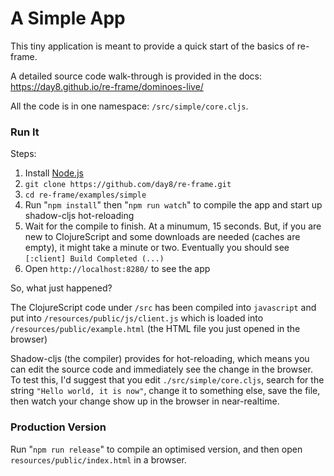 # A Simple App

This tiny application is meant to provide a quick start of the basics of re-frame.  

A detailed source code walk-through is provided in the docs:
<https://day8.github.io/re-frame/dominoes-live/>


All the code is in one namespace: `/src/simple/core.cljs`.

### Run It 

Steps:

1. Install [Node.js](https://nodejs.org/en/)
1. `git clone https://github.com/day8/re-frame.git`
2. `cd re-frame/examples/simple`
3. Run "`npm install`" then "`npm run watch`" to compile the app and start up shadow-cljs hot-reloading
4. Wait for the compile to finish. At a minumum, 15 seconds. But, if you are new to ClojureScript and some downloads are needed (caches are empty), it might take a minute or two. Eventually you should see `[:client] Build Completed (...)`
5. Open `http://localhost:8280/` to see the app


So, what just happened?

The ClojureScript code under `/src` has been compiled into `javascript` and
put into `/resources/public/js/client.js` which is loaded into `/resources/public/example.html` (the HTML file you just opened in the browser)
 
Shadow-cljs (the compiler) provides for hot-reloading, which means you can edit the source code and 
immediately see the change in the browser. To test this, I'd suggest that you edit `./src/simple/core.cljs`, 
search for the string `"Hello world, it is now"`, change it to something else, save the file, then watch your 
change show up in the browser in near-realtime. 

### Production Version

Run "`npm run release`" to compile an optimised 
version, and then open `resources/public/index.html` in a browser.
